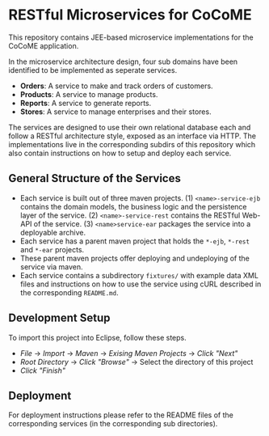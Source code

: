 RESTful Microservices for CoCoME
================================

This repository contains JEE-based microservice implementations for the CoCoME application.

In the microservice architecture design, four sub domains have been identified to be implemented as seperate services.

* **Orders**: A service to make and track orders of customers.
* **Products**: A service to manage products.
* **Reports**: A service to generate reports.
* **Stores**: A service to manage enterprises and their stores.

The services are designed to use their own relational database each and follow a RESTful architecture style, exposed as an interface via HTTP. The implementations live in the corresponding subdirs of this repository which also contain instructions on how to setup and deploy each service.

## General Structure of the Services

* Each service is built out of three maven projects. (1) `<name>-service-ejb` contains the domain models, the business logic and the persistence layer of the service. (2) `<name>-service-rest` contains the RESTful Web-API of the service. (3) `<name>service-ear` packages the service into a deployable archive.
* Each service has a parent maven project that holds the `*-ejb`, `*-rest` and `*-ear` projects.
* These parent maven projects offer deploying and undeploying of the service via maven.
* Each service contains a subdirectory `fixtures/` with example data XML files and instructions on how to use the service using cURL described in the corresponding `README.md`.

## Development Setup

To import this project into Eclipse, follow these steps.

* *File* -> *Import* -> *Maven* -> *Exising Maven Projects* -> *Click "Next"*
* *Root Directory* -> *Click "Browse"* -> Select the directory of this project
* *Click "Finish"*

## Deployment

For deployment instructions please refer to the README files of the corresponding services (in the corresponding sub directories).